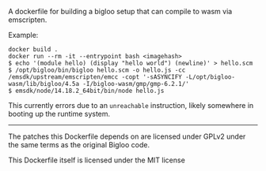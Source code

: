 A dockerfile for building a bigloo setup that can compile to wasm via emscripten.

Example:

```
docker build .
docker run --rm -it --entrypoint bash <imagehash>
$ echo '(module hello) (display "hello world") (newline)' > hello.scm
$ /opt/bigloo/bin/bigloo hello.scm -o hello.js -cc /emsdk/upstream/emscripten/emcc -copt '-sASYNCIFY -L/opt/bigloo-wasm/lib/bigloo/4.5a -I/bigloo-wasm/gmp/gmp-6.2.1/'
$ emsdk/node/14.18.2_64bit/bin/node hello.js
```

This currently errors due to an `unreachable` instruction, likely somewhere in booting up the runtime system.

---

The patches this Dockerfile depends on are licensed under GPLv2 under the same terms as the original Bigloo code.

This Dockerfile itself is licensed under the MIT license
